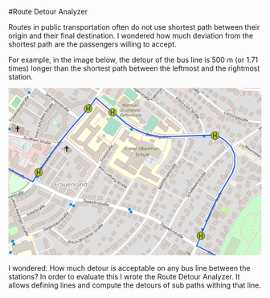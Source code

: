 #Route Detour Analyzer

Routes in public transportation often do not use shortest path between their origin
and their final destination. I wondered how much deviation from the shortest path
are the passengers willing to accept.

For example, in the image below, the detour of the bus line is 500 m (or 1.71 times)
longer than the shortest path between the leftmost and the rightmost station.

![Example of a detour on a public transportation line.](./img/detour.png)

I wondered: How much detour is acceptable on any bus line between the stations? In
order to evaluate this I wrote the Route Detour Analyzer. It allows defining lines
and compute the detours of sub paths withing that line.

